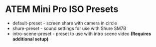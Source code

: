 # ATEM Mini Pro ISO Presets

* default-preset - screen share with camera in circle
* shure-preset - sound settings for use with Shure SM7B
* intro-scene-preset - preset to use with intro scene video **(Requires additional setup)**


